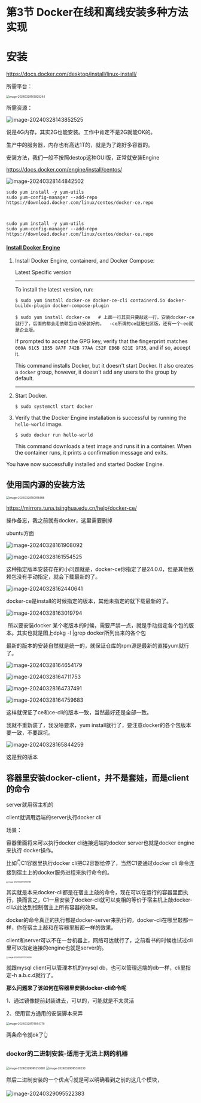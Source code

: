# 第3节 Docker在线和离线安装多种方法实现



# 安装

https://docs.docker.com/desktop/install/linux-install/



所需平台：

<img src="3-Docker在线和离线安装多种方法实现.assets/image-20240328143825244.png" alt="image-20240328143825244" style="zoom:50%;" /> 



所需资源：

![image-20240328143852525](3-Docker在线和离线安装多种方法实现.assets/image-20240328143852525.png)

说是4G内存，其实2G也能安装。工作中肯定不是2G就能OK的。

生产中的服务器，内存也有高达1T的，就是为了跑好多容器的。

安装方法，我们一般不按照destop这种GUI版，正常就安装Engine

https://docs.docker.com/engine/install/centos/

![image-20240328144842502](3-Docker在线和离线安装多种方法实现.assets/image-20240328144842502.png)



```
sudo yum install -y yum-utils
sudo yum-config-manager --add-repo https://download.docker.com/linux/centos/docker-ce.repo



sudo yum install -y yum-utils
sudo yum-config-manager --add-repo https://download.docker.com/linux/centos/docker-ce.repo

```

#### [Install Docker Engine](https://docs.docker.com/engine/install/centos/#install-docker-engine)

1. Install Docker Engine, containerd, and Docker Compose:

   Latest Specific version

   ------

   To install the latest version, run:

   

   ```console
   $ sudo yum install docker-ce docker-ce-cli containerd.io docker-buildx-plugin docker-compose-plugin
   
   $ sudo yum install docker-ce   # 上面一行其实只要敲这一行，安装docker-ce就行了，后面的都会走依赖包自动安装好的。  -ce所谓的ce就是社区版，还有一个-ee就是企业版。
   ```

   If prompted to accept the GPG key, verify that the fingerprint matches `060A 61C5 1B55 8A7F 742B 77AA C52F EB6B 621E 9F35`, and if so, accept it.

   This command installs Docker, but it doesn't start Docker. It also creates a `docker` group, however, it doesn't add any users to the group by default.

   ------

2. Start Docker.

   

   ```console
   $ sudo systemctl start docker
   ```

3. Verify that the Docker Engine installation is successful by running the `hello-world` image.

   

   ```console
   $ sudo docker run hello-world
   ```

   This command downloads a test image and runs it in a container. When the container runs, it prints a confirmation message and exits.

You have now successfully installed and started Docker Engine.



## 使用国内源的安装方法



<img src="3-Docker在线和离线安装多种方法实现.assets/image-20240328150818466.png" alt="image-20240328150818466" style="zoom:50%;" /> 

https://mirrors.tuna.tsinghua.edu.cn/help/docker-ce/





操作备忘，我之前就有docker，这里需要删掉

ubuntu方面

![image-20240328161908092](3-Docker在线和离线安装多种方法实现.assets/image-20240328161908092.png)



![image-20240328161554525](3-Docker在线和离线安装多种方法实现.assets/image-20240328161554525.png)

这种指定版本安装存在的小问题就是，docker-ce你指定了是24.0.0，但是其他依赖包没有手动指定，就会下载最新的了。

![image-20240328162440641](3-Docker在线和离线安装多种方法实现.assets/image-20240328162440641.png)

docker-ce是install的时候指定的版本，其他未指定的就下载最新的了。

![image-20240328163019794](3-Docker在线和离线安装多种方法实现.assets/image-20240328163019794.png)



​		所以要安装docker 某个老版本的时候，需要严禁一点，就是手动指定各个包的版本。其实也就是图上dpkg -l |grep docker所列出来的各个包

​		最新的版本的安装自然就是统一的，就保证仓库的rpm源是最新的直接yum就行了。



![image-20240328164654179](3-Docker在线和离线安装多种方法实现.assets/image-20240328164654179.png)



![image-20240328164711753](3-Docker在线和离线安装多种方法实现.assets/image-20240328164711753.png)



![image-20240328164737491](3-Docker在线和离线安装多种方法实现.assets/image-20240328164737491.png)



![image-20240328164759683](3-Docker在线和离线安装多种方法实现.assets/image-20240328164759683.png)

这样就保证了ce和ce-cli的版本一致，当然最好还是全部一致。



我就不重新装了，我没啥要求，yum install就行了，要注意docker的各个包版本要一致，不要踩坑。

![image-20240328165844259](3-Docker在线和离线安装多种方法实现.assets/image-20240328165844259.png)

这是我的版本



## 容器里安装docker-client，并不是套娃，而是client的命令

server就用宿主机的

client就调用远端的server执行docker cli

场景：

容器里面将来可以执行docker cli连接远端的docker server也就是docker engine来执行 docker操作。

比如👇C1容器里执行docker cli把C2容器给停了，当然C1要通过docker cli 命令连接到宿主上的docker服务进程来执行命令的。

<img src="3-Docker在线和离线安装多种方法实现.assets/image-20240328172515739.png" alt="image-20240328172515739" style="zoom:33%;" />

​		其实就是本来docker-cli都是在宿主上敲的命令，现在可以在运行的容器里面执行，换而言之，C1一旦安装了docker-cli就可以变相的等价于宿主机上敲docker-cli以此达到控制宿主上所有容器的效果。

​		docker的命令真正的执行都是docker-server来执行的，docker-cli在哪里敲都一样，你在宿主上敲和在容器里敲都一样的效果。

​		client和server可以不在一台机器上，网络可达就行了，之前看书的时候也试过cli里可以指定连接的engine也就是server的。

<img src="3-Docker在线和离线安装多种方法实现.assets/image-20240328173734038.png" alt="image-20240328173734038" style="zoom:33%;" />



就跟mysql client可以管理本机的mysql db，也可以管理远端的db一样，cli里指定-h a.b.c.d就行了。



**那么问题来了该如何在容器里安装docker-cli命令呢**

1、通过镜像提前封装进去，可以的，可能就是不太灵活

2、使用官方通用的安装脚本来弄

<img src="3-Docker在线和离线安装多种方法实现.assets/image-20240328174844778.png" alt="image-20240328174844778" style="zoom:50%;" /> 

两条命令就ok了👆



### docker的二进制安装-适用于无法上网的机器





<img src="3-Docker在线和离线安装多种方法实现.assets/image-20240329095253881.png" alt="image-20240329095253881" style="zoom:50%;" /> 





<img src="3-Docker在线和离线安装多种方法实现.assets/image-20240329095339230.png" alt="image-20240329095339230" style="zoom:50%;" />





然后二进制安装的一个优点👇就是可以明确看到之前的这几个模块，

![image-20240329095522383](3-Docker在线和离线安装多种方法实现.assets/image-20240329095522383.png)












